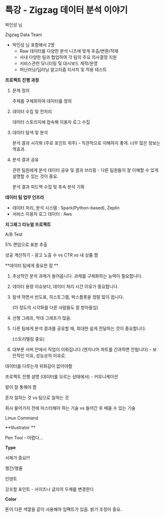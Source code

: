 # 특강 - Zigzag 데이터 분석 이야기 

박인성 님

Zigzag Data Team

- 박인성 님 포함해서 2명
  - Raw 데이터를 다양한 분석 니즈에 맞게 추출/변환/적재
  - 사내 다양한 팀과 협업하여 각 팀의 주요 의사결정 지원
  - 서비스관련 모니터링 및 대시보드 제작/운영
  - 머닌러닝/딥러닝 알고리즘 리서치 및 적용 테스트



**프로젝트 진행 과정**

1. 문제 정의

   주제를 구체화하여 데이터를 정의

2. 데이터 수집 및 전처리

   데이터 스토리지에 접속해 이용자 로그 수집

3. 데이터 탐색 및 분석

   분석 결과 시각화 (주로 포인트 위주) - 직관적으로 이해하지 좋게. 너무 많은 정보는 역효과.

4. 분석 결과 공유

   관련 팀원에게 분석 데이터 공유 및 결과 브리핑 - 다른 팀원들이 잘 이해할 수 있게 설명할 수 있는 것이 중요. 

   분석 결과 피드백 수집 및 후속 분석 기획



**데이터 팀 업무 인프라**

- 데이터 처리, 분석 시스템 : Spark(Python-based), Zeplin
- 서비스 이용자 로그 데이터 : Aws



**지그재그 리뉴얼 프로젝트**

A/B Test

5% 랜덤으로 표본 추출

성공 계산하기 - 광고 노출 수 vs CTR vs 내 상품 찜



**데이터 팀에게 중요한 점 **

1. 추상적인 분석 과제가 들어옵니다. 과제를 구체화하는 능력이 필요합니다.

2. 데이터 용량 이슈보다, 데이터 처리 시간 이유가 중요합니다. 

3. 탐색 하면서 빈도표, 히스토그램, 박스플롯을 정말 많이 씁니다.

   (이 정도의 시각화를 다른 사람들도 잘 받아들임)

4. 선형 그래프, 막대 그래프가 많음.

5. 다른 팀에게 분석 결과를 공유할 때, 최대한 쉽게 전달하는 것이 중요합니다.

   (스토리텔링 중요)

6. 대부분 서버 안에서 작업이 이뤄집니다 (엔지니어 파트를 간과하면 안됩니다) - 보안적인 이유, 성능상의 이유로.



데이터를 다루는게 위화감이 없어야함

프로젝트 진행 설명 (데이터를 모르는 상태에서) - 커뮤니케이션

말이 잘 통해야 함



혼자 일하는 것 vs 팀으로 일하는 것

회사 들어가지 전에 마스터해야 하는 기술 vs 들어간 후 배울 수 있는 기술 

Linux Command



**Illustrator **

Pen Tool - 어렵다...



__Type__

서체가 중요!!!

행간/행줄

인덴트

강조할 포인트 - 사이즈나 글자의 두께를 변경한다



__Color__

톤이 다른 색깔을 같이 사용해야 임팩트가 있음. 밝기 조정이 중요. 